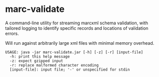 # marc-validate
A command-line utility for streaming marcxml schema validation, 
with tailored logging to identify specific records and locations
of validation errors.  

Will run against arbitrarily large xml files with minimal memory
overhead.

```
USAGE: java -jar marc-validate.jar [-h] [-z] [-r] [input-file]
  -h: print this help message
  -z: expect gzipped input
  -r: replace malformed character encoding
  [input-file]: input file; '-' or unspecified for stdin
```
